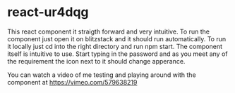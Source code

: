 # react-ur4dqg
This react component it straigth forward and very intuitive. To run the component just open it on blitzstack and it should run automatically. To run it locally just cd into the right directory and run npm start. The component itself is intuitive to use. Start typing in the password and as you meet any of the requirement the icon next to it should change apperance. 

You can watch a video of me testing and playing around with the component at https://vimeo.com/579638219